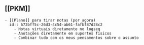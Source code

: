 ## [[PKM]]
	- [[Plano]] para tirar notas (por agora)
	  id:: 672bff5c-26d3-4c54-ab61-fafbf87d28c2
		- Notas virtuais diretamente no logseq
		- Anotações diretamente em suportes fisicos
		- Combinar tudo com os meus pensamentos sobre o assunto